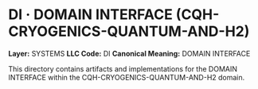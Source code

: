 # DI · DOMAIN INTERFACE (CQH-CRYOGENICS-QUANTUM-AND-H2)

**Layer:** SYSTEMS
**LLC Code:** DI
**Canonical Meaning:** DOMAIN INTERFACE

This directory contains artifacts and implementations for the DOMAIN INTERFACE within the CQH-CRYOGENICS-QUANTUM-AND-H2 domain.
